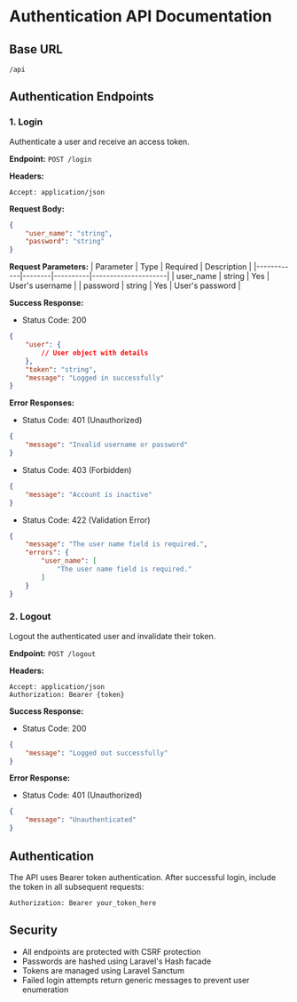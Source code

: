 # Authentication API Documentation

## Base URL
```
/api
```

## Authentication Endpoints

### 1. Login
Authenticate a user and receive an access token.

**Endpoint:** `POST /login`

**Headers:**
```http
Accept: application/json
```

**Request Body:**
```json
{
    "user_name": "string",
    "password": "string"
}
```

**Request Parameters:**
| Parameter  | Type   | Required | Description         |
|------------|--------|----------|---------------------|
| user_name  | string | Yes      | User's username     |
| password   | string | Yes      | User's password     |

**Success Response:**
- Status Code: 200
```json
{
    "user": {
        // User object with details
    },
    "token": "string",
    "message": "Logged in successfully"
}
```

**Error Responses:**
- Status Code: 401 (Unauthorized)
```json
{
    "message": "Invalid username or password"
}
```

- Status Code: 403 (Forbidden)
```json
{
    "message": "Account is inactive"
}
```

- Status Code: 422 (Validation Error)
```json
{
    "message": "The user name field is required.",
    "errors": {
        "user_name": [
            "The user name field is required."
        ]
    }
}
```

### 2. Logout
Logout the authenticated user and invalidate their token.

**Endpoint:** `POST /logout`

**Headers:**
```http
Accept: application/json
Authorization: Bearer {token}
```

**Success Response:**
- Status Code: 200
```json
{
    "message": "Logged out successfully"
}
```

**Error Response:**
- Status Code: 401 (Unauthorized)
```json
{
    "message": "Unauthenticated"
}
```

## Authentication
The API uses Bearer token authentication. After successful login, include the token in all subsequent requests:

```http
Authorization: Bearer your_token_here
```

## Security
- All endpoints are protected with CSRF protection
- Passwords are hashed using Laravel's Hash facade
- Tokens are managed using Laravel Sanctum
- Failed login attempts return generic messages to prevent user enumeration
